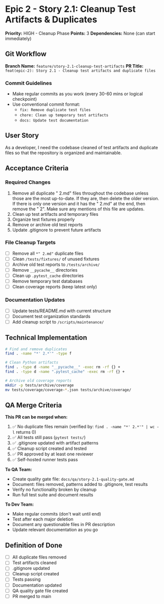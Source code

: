 # Epic 2 - Story 2.1: Cleanup Test Artifacts & Duplicates

**Priority:** HIGH - Cleanup Phase
**Points:** 3
**Dependencies:** None (can start immediately)

## Git Workflow

**Branch Name:** `feature/story-2.1-cleanup-test-artifacts`
**PR Title:** `feat(epic-2): Story 2.1 - Cleanup test artifacts and duplicate files`

### Commit Guidelines
- Make regular commits as you work (every 30-60 mins or logical checkpoint)
- Use conventional commit format:
  - `fix: Remove duplicate test files`
  - `chore: Clean up temporary test artifacts`
  - `docs: Update test documentation`

## User Story
As a developer, I need the codebase cleaned of test artifacts and duplicate files so that the repository is organized and maintainable.

## Acceptance Criteria

### Required Changes
1. Remove all duplicate " 2.md" files throughout the codebase unless those are the most up-to-date. If they are, then delete the older version. If there is only one version and it has the " 2.md" at the end, then remove the " 2". Make sure any mentions of this file are updates.
2. Clean up test artifacts and temporary files
3. Organize test fixtures properly
4. Remove or archive old test reports
5. Update .gitignore to prevent future artifacts

### File Cleanup Targets
- [ ] Remove all `*" 2.md"` duplicate files
- [ ] Clean `/tests/fixtures/` of unused fixtures  
- [ ] Archive old test reports to `/tests/archive/`
- [ ] Remove `__pycache__` directories
- [ ] Clean up `.pytest_cache` directories
- [ ] Remove temporary test databases
- [ ] Clean coverage reports (keep latest only)

### Documentation Updates
- [ ] Update tests/README.md with current structure
- [ ] Document test organization standards
- [ ] Add cleanup script to `/scripts/maintenance/`

## Technical Implementation

```bash
# Find and remove duplicates
find . -name "*' 2.*'" -type f

# Clean Python artifacts  
find . -type d -name "__pycache__" -exec rm -rf {} +
find . -type d -name ".pytest_cache" -exec rm -rf {} +

# Archive old coverage reports
mkdir -p tests/archive/coverage
mv tests/coverage/coverage-*.json tests/archive/coverage/
```

## QA Merge Criteria

**This PR can be merged when:**
1. ✅ No duplicate files remain (verified by: `find . -name "*' 2.*'" | wc -l` returns 0)
2. ✅ All tests still pass (`pytest tests/`)
3. ✅ .gitignore updated with artifact patterns
4. ✅ Cleanup script created and tested
5. ✅ PR approved by at least one reviewer
6. ✅ Self-hosted runner tests pass

**To QA Team:** 
- Create quality gate file: `docs/qa/story-2.1-quality-gate.md`
- Document: files removed, patterns added to .gitignore, test results
- Verify no functionality broken by cleanup
- Run full test suite and document results

**To Dev Team:**
- Make regular commits (don't wait until end)
- Test after each major deletion
- Document any questionable files in PR description
- Update relevant documentation as you go

## Definition of Done
- [ ] All duplicate files removed
- [ ] Test artifacts cleaned
- [ ] .gitignore updated
- [ ] Cleanup script created
- [ ] Tests passing
- [ ] Documentation updated
- [ ] QA quality gate file created
- [ ] PR merged to main